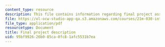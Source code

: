 ```yaml
---
content_type: resource
description: This file contains information regarding final project assignment.
file: https://ol-ocw-studio-app-qa.s3.amazonaws.com/courses/21m-030-introduction-to-world-music-spring-2013/95bf992626b085ca0fc81afc5531b7ea_MIT21M_030S13_FinalProje.pdf
file_type: application/pdf
resourcetype: Document
title: Final project description
uid: 95bf9926-26b0-85ca-0fc8-1afc5531b7ea
---
```

